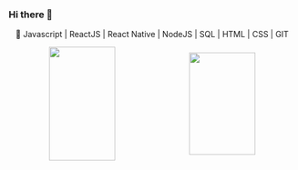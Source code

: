### Hi there 👋
<p 
  align="center" 
  width="100%"
>
🚀 Javascript | ReactJS | React Native | NodeJS | SQL | HTML | CSS | GIT
</p>

<p align="center">
  <img 
       width="48%" 
       min-width="420px" 
       height="200px" 
       align="center" 
       src="https://github-readme-stats.vercel.app/api?username=cnogueira1&show_icons=true&theme=radical&text_color=eee&title_color=0ff&icon_color=0ff&bg_color=000&cache_seconds=2500&hide_border=true" 
   />
  <img 
       width="48%" 
       min-width="420px" 
       height="180px" 
       align="center" 
       src="https://github-readme-stats.vercel.app/api/top-langs/?username=cnogueira1&layout=compact" 
   />
</p>

<p>
  <img src="https://github.com/cnogueira1/cnogueira1/blob/master/codeStats.svg" alt="My Coding Activity/>
</p>


<!--
**cnogueira1/cnogueira1** is a ✨ _special_ ✨ repository because its `README.md` (this file) appears on your GitHub profile.

Here are some ideas to get you started:

- 🔭 I’m currently working on ...
- 🌱 I’m currently learning ...
- 👯 I’m looking to collaborate on ...
- 🤔 I’m looking for help with ...
- 💬 Ask me about ...
- 📫 How to reach me: ...
- 😄 Pronouns: ...
- ⚡ Fun fact: ...
-->
